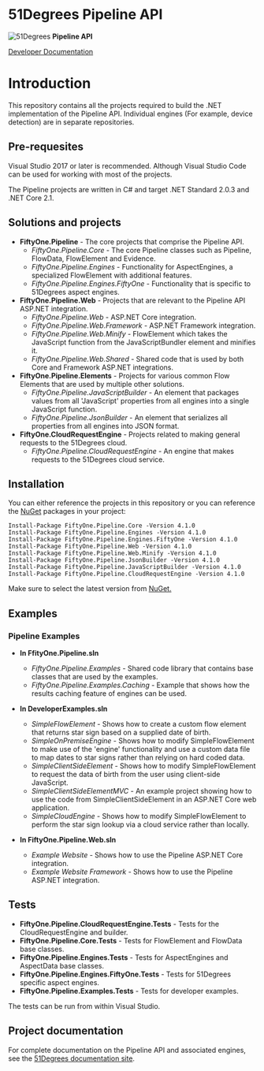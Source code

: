 # 51Degrees Pipeline API

![51Degrees](https://51degrees.com/DesktopModules/FiftyOne/Distributor/Logo.ashx?utm_source=github&utm_medium=repository&utm_content=readme_main&utm_campaign=dotnet-open-source "Data rewards the curious") **Pipeline API**


[Developer Documentation](https://docs.51degrees.com?utm_source=github&utm_medium=repository&utm_content=documentation&utm_campaign=dotnet-open-source "developer documentation")

# Introduction
This repository contains all the projects required to build the .NET implementation of the Pipeline API.
Individual engines (For example, device detection) are in separate repositories.

## Pre-requesites

Visual Studio 2017 or later is recommended. Although Visual Studio Code can be used for working with most of the projects.

The Pipeline projects are written in C# and target .NET Standard 2.0.3 and .NET Core 2.1.

## Solutions and projects

- **FiftyOne.Pipeline** - The core projects that comprise the Pipeline API.
  - *FiftyOne.Pipeline.Core* - The core Pipeline classes such as Pipeline, FlowData, FlowElement and Evidence.
  - *FiftyOne.Pipeline.Engines* - Functionality for AspectEngines, a specialized FlowElement with additional features. 
  - *FiftyOne.Pipeline.Engines.FiftyOne* - Functionality that is specific to 51Degrees aspect engines.
- **FiftyOne.Pipeline.Web** - Projects that are relevant to the Pipeline API ASP.NET integration.
  - *FiftyOne.Pipeline.Web* - ASP.NET Core integration.
  - *FiftyOne.Pipeline.Web.Framework* - ASP.NET Framework integration.
  - *FiftyOne.Pipeline.Web.Minify* - FlowElement which takes the JavaScript function from the JavaScriptBundler element and minifies it.
  - *FiftyOne.Pipeline.Web.Shared* - Shared code that is used by both Core and Framework ASP.NET integrations.
- **FiftyOne.Pipeline.Elements** - Projects for various common Flow Elements that are used by multiple other solutions.
  - *FiftyOne.Pipeline.JavaScriptBuilder* - An element that packages values from all 'JavaScript' properties from all engines into a single JavaScript function.
  - *FiftyOne.Pipeline.JsonBuilder* - An element that serializes all properties from all engines into JSON format.
- **FiftyOne.CloudRequestEngine** - Projects related to making general requests to the 51Degrees cloud.
  - *FiftyOne.Pipeline.CloudRequestEngine* - An engine that makes requests to the 51Degrees cloud service.

## Installation

You can either reference the projects in this repository or you can reference the [NuGet][nuget] packages in your project:

```
Install-Package FiftyOne.Pipeline.Core -Version 4.1.0
Install-Package FiftyOne.Pipeline.Engines -Version 4.1.0
Install-Package FiftyOne.Pipeline.Engines.FiftyOne -Version 4.1.0
Install-Package FiftyOne.Pipeline.Web -Version 4.1.0
Install-Package FiftyOne.Pipeline.Web.Minify -Version 4.1.0
Install-Package FiftyOne.Pipeline.JsonBuilder -Version 4.1.0
Install-Package FiftyOne.Pipeline.JavaScriptBuilder -Version 4.1.0
Install-Package FiftyOne.Pipeline.CloudRequestEngine -Version 4.1.0
```

Make sure to select the latest version from [NuGet.][nuget]

## Examples

### Pipeline Examples

- **In FfityOne.Pipeline.sln**
  - *FiftyOne.Pipeline.Examples* - Shared code library that contains base classes that are used by the examples.
  - *FiftyOne.Pipeline.Examples.Caching* - Example that shows how the results caching feature of engines can be used.

- **In DeveloperExamples.sln**
  - *SimpleFlowElement* - Shows how to create a custom flow element that returns star sign based on a supplied date of birth.
  - *SimpleOnPremiseEngine* - Shows how to modify SimpleFlowElement to make use of the 'engine' functionality and use a custom data file to map dates to star signs rather than relying on hard coded data.
  - *SimpleClientSideElement* - Shows how to modify SimpleFlowElement to request the data of birth from the user using client-side JavaScript.
  - *SimpleClientSideElementMVC* - An example project showing how to use the code from SimpleClientSideElement in an ASP.NET Core web application.
  - *SimpleCloudEngine* - Shows how to modify SimpleFlowElement to perform the star sign lookup via a cloud service rather than locally.

- **In FiftyOne.Pipeline.Web.sln**
  - *Example Website* - Shows how to use the Pipeline ASP.NET Core integration.
  - *Example Website Framework* - Shows how to use the Pipeline ASP.NET integration.

## Tests

- **FiftyOne.Pipeline.CloudRequestEngine.Tests** - Tests for the CloudRequestEngine and builder.
- **FiftyOne.Pipeline.Core.Tests** - Tests for FlowElement and FlowData base classes.
- **FiftyOne.Pipeline.Engines.Tests** - Tests for AspectEngines and AspectData base classes.
- **FiftyOne.Pipeline.Engines.FiftyOne.Tests** - Tests for 51Degrees specific aspect engines.
- **FiftyOne.Pipeline.Examples.Tests** - Tests for developer examples.

The tests can be run from within Visual Studio.

## Project documentation

For complete documentation on the Pipeline API and associated engines, see the [51Degrees documentation site][Documentation].

[Documentation]: https://docs.51degrees.com
[nuget]: https://www.nuget.org/profiles/51Degrees